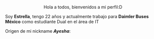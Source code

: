<p align="center"> Hola a todos, bienvenidos a mi perfil:D </p>
<!--un # para que el texto sea más grande-->

Soy **Estrella**, tengo 22 años y actualmente trabajo para **Daimler Buses México** como estudiante Dual en el área de IT

Origen de mi nickname **_Ayesha_**:

